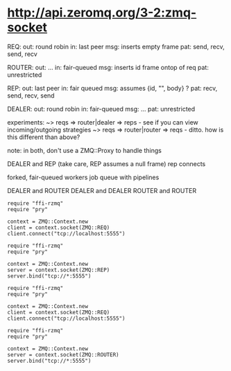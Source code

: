 # http://api.zeromq.org/3-2:zmq-socket

REQ:
  out: round robin
   in: last peer
  msg: inserts empty frame
  pat: send, recv, send, recv

ROUTER:
  out: ...
   in: fair-queued
  msg: inserts id frame ontop of req
  pat: unrestricted

REP:
  out: last peer
   in: fair queued
  msg: assumes {id, "", body} ?
  pat: recv, send, recv, send

DEALER:
  out: round robin
   in: fair-queued
  msg: ...
  pat: unrestricted

experiments:
  ~> reqs => router|dealer => reps
    - see if you can view incoming/outgoing strategies
  ~> reqs => router|router => reqs
    - ditto. how is this different than above?

  note: in both, don't use a ZMQ::Proxy to handle things

  DEALER and REP (take care, REP assumes a null frame)
    rep connects

  forked, fair-queued workers
  job queue with pipelines

  DEALER and ROUTER
  DEALER and DEALER
  ROUTER and ROUTER
```
require "ffi-rzmq"
require "pry"

context = ZMQ::Context.new
client = context.socket(ZMQ::REQ)
client.connect("tcp://localhost:5555")

require "ffi-rzmq"
require "pry"

context = ZMQ::Context.new
server = context.socket(ZMQ::REP)
server.bind("tcp://*:5555")

require "ffi-rzmq"
require "pry"

context = ZMQ::Context.new
client = context.socket(ZMQ::REQ)
client.connect("tcp://localhost:5555")

require "ffi-rzmq"
require "pry"

context = ZMQ::Context.new
server = context.socket(ZMQ::ROUTER)
server.bind("tcp://*:5555")
```
